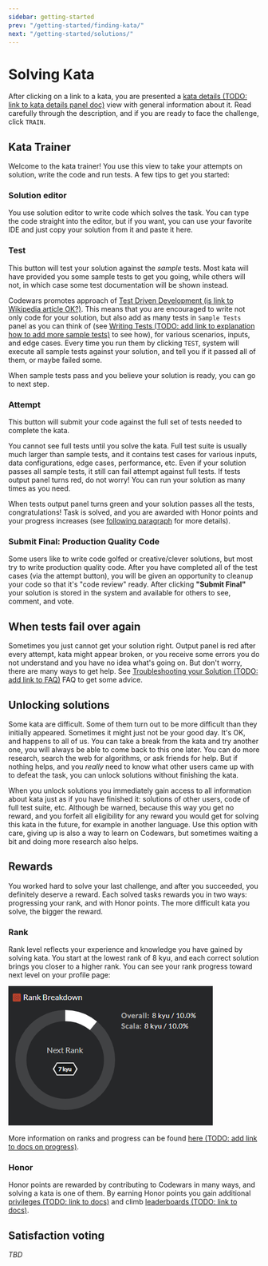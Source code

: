 ```yaml
---
sidebar: getting-started
prev: "/getting-started/finding-kata/"
next: "/getting-started/solutions/"
---
```


# Solving Kata

After clicking on a link to a kata, you are presented a [kata details (TODO: link to kata details panel doc)]() view with general information about it. Read carefully through the description, and if you are ready to face the challenge, click `TRAIN`.

## Kata Trainer

Welcome to the kata trainer! You use this view to take your attempts on solution, write the code and run tests. A few tips to get you started:

### Solution editor

You use solution editor to write code which solves the task. You can type the code straight into the editor, but if you want, you can use your favorite IDE and just copy your solution from it and paste it here.

### Test

This button will test your solution against the _sample_ tests. Most kata will have provided you some sample tests to get you going, while others will not, in which case some test documentation will be shown instead.

Codewars promotes approach of [Test Driven Development (is link to Wikipedia article OK?)](). This means that you are encouraged to write not only code for your solution, but also add as many tests in `Sample Tests` panel as you can think of (see [Writing Tests (TODO: add link to explanation how to add more sample tests)]() to see how), for various scenarios, inputs, and edge cases. Every time you run them by clicking `TEST`, system will execute all sample tests against your solution, and tell you if it passed all of them, or maybe failed some.

When sample tests pass and you believe your solution is ready, you can go to next step.

### Attempt

This button will submit your code against the full set of tests needed to complete the kata.

You cannot see full tests until you solve the kata. Full test suite is usually much larger than sample tests, and it contains test cases for various inputs, data configurations, edge cases, performance, etc. Even if your solution passes all sample tests, it still can fail attempt against full tests. If tests output panel turns red, do not worry! You can run your solution as many times as you need.

When tests output panel turns green and your solution passes all the tests, congratulations! Task is solved, and you are awarded with Honor points and your progress increases (see [following paragraph](#rewards) for more details).

### Submit Final: Production Quality Code

Some users like to write code golfed or creative/clever solutions, but most try to write production quality code. After you have completed all of the test cases (via the attempt button), you will be given an opportunity to cleanup your code so that it's "code review" ready. After clicking **"Submit Final"** your solution is stored in the system and available for others to see, comment, and vote.

## When tests fail over again

Sometimes you just cannot get your solution right. Output panel is red after every attempt, kata might appear broken, or you receive some errors you do not understand and you have no idea what's going on. But don't worry, there are many ways to get help. See [Troubleshooting your Solution (TODO: add link to FAQ)]() FAQ to get some advice.

## Unlocking solutions

Some kata are difficult. Some of them turn out to be more difficult than they initially appeared. Sometimes it might just not be your good day. It's OK, and happens to all of us. You can take a break from the kata and try another one, you will always be able to come back to this one later. You can do more research, search the web for algorithms, or ask friends for help. But if nothing helps, and you _really_ need to know what other users came up with to defeat the task, you can unlock solutions without finishing the kata.

When you unlock solutions you immediately gain access to all information about kata just as if you have finished it: solutions of other users, code of full test suite, etc. Although be warned, because this way you get no reward, and you forfeit all eligibility for any reward you would get for solving this kata in the future, for example in another language. Use this option with care, giving up is also a way to learn on Codewars, but sometimes waiting a bit and doing more research also helps.

## Rewards

You worked hard to solve your last challenge, and after you succeeded, you definitely deserve a reward. Each solved tasks rewards you in two ways: progressing your rank, and with Honor points. The more difficult kata you solve, the bigger the reward. 

### Rank

Rank level reflects your experience and knowledge you have gained by solving kata. You start at the lowest rank of 8 kyu, and each correct solution brings you closer to a higher rank. You can see your rank progress toward next level on your profile page:

![rank progress](./img/solving_01_rank-progress.png)

More information on ranks and progress can be found [here (TODO: add link to docs on progress)]().

### Honor

Honor points are rewarded by contributing to Codewars in many ways, and solving a kata is one of them. By earning Honor points you gain additional [privileges (TODO: link to docs)]() and climb [leaderboards (TODO: link to docs)]().

## Satisfaction voting

_TBD_
